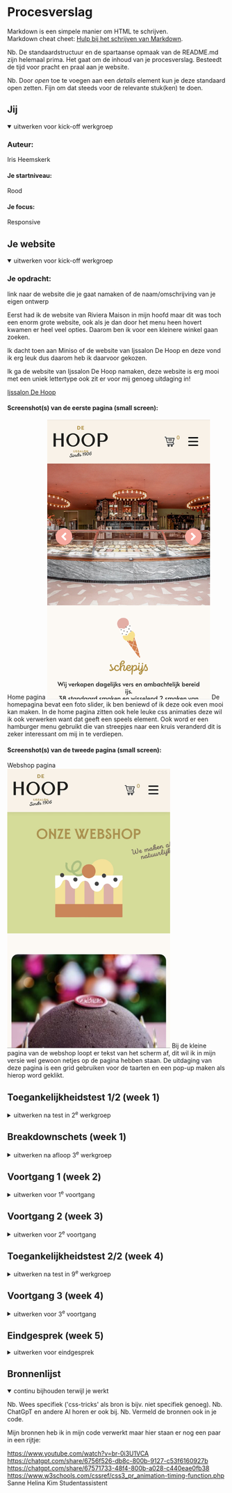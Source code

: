 # Procesverslag
Markdown is een simpele manier om HTML te schrijven.  
Markdown cheat cheet: [Hulp bij het schrijven van Markdown](https://github.com/adam-p/markdown-here/wiki/Markdown-Cheatsheet).

Nb. De standaardstructuur en de spartaanse opmaak van de README.md zijn helemaal prima. Het gaat om de inhoud van je procesverslag. Besteedt de tijd voor pracht en praal aan je website.

Nb. Door *open* toe te voegen aan een *details* element kun je deze standaard open zetten. Fijn om dat steeds voor de relevante stuk(ken) te doen.





## Jij

<details open>
  <summary>uitwerken voor kick-off werkgroep</summary>

  ### Auteur:
  Iris Heemskerk

  #### Je startniveau:
 Rood

  #### Je focus:
  Responsive
 
</details>





## Je website

<details open>
  <summary>uitwerken voor kick-off werkgroep</summary>

  ### Je opdracht:
  link naar de website die je gaat namaken of de naam/omschrijving van je eigen ontwerp

 Eerst had ik de website van Riviera Maison in mijn hoofd maar dit was toch een enorm grote website, ook als je dan door het menu heen hovert kwamen er heel veel opties. Daarom ben ik voor een kleinere winkel gaan zoeken.

 Ik dacht toen aan Miniso of de website van Ijssalon De Hoop en deze vond ik erg leuk dus daarom heb ik daarvoor gekozen.

  Ik ga de website van Ijssalon De Hoop namaken, deze website is erg mooi met een uniek lettertype ook zit er voor mij genoeg uitdaging in!

  <a href="https://www.ijssalondehoop.nl/home/">Ijssalon De Hoop</a>

  #### Screenshot(s) van de eerste pagina (small screen): 
  Home pagina
  <img src="readme-images/IMG_4212.jpg" width="375px" alt="Homepagina">
  De homepagina bevat een foto slider, ik ben beniewd of ik deze ook even mooi kan maken. In de home pagina zitten ook hele leuke css animaties deze wil ik ook verwerken want dat geeft een speels element. Ook word er een hamburger menu gebruikt die van streepjes naar een kruis veranderd dit is zeker interessant om mij in te verdiepen.

  #### Screenshot(s) van de tweede pagina (small screen):
  Webshop pagina  
  <img src="readme-images/webso.jpg" width="375px" alt="Duurzaam pagina">
  Bij de kleine pagina van de webshop loopt er tekst van het scherm af, dit wil ik in mijn versie wel gewoon netjes op de pagina hebben staan. De uitdaging van deze pagina is een grid gebruiken voor de taarten en een pop-up maken als hierop word geklikt.
 
</details>



## Toegankelijkheidstest 1/2 (week 1)

<details>
  <summary>uitwerken na test in 2<sup>e</sup> werkgroep</summary>

  ### Bevindingen
  Lijst met je bevindingen die in de test naar voren kwamen:

Ik kan de links in de website overslaan door skip links, nog niet alles wordt goed beschreven zo hoor ik op de voiceover afbeelding2550 maar niet wat er op de afbeelding wordt weergegeven.

Ik kan de voiceover met pijltjes besturen en de control, option command met een pijltje gebruiken om te springen naar links of headings in de website.


<img src="readme-images/vertel.jpg" width="375px" alt="Snelheid aanpassen">
<img src="readme-images/vertel2.jpg" width="375px" alt="Link verteller">

  -Duidelijke omschrijving van de website bij de voiceover.
  -Bij links werden verteld dat deze klikbaar waren.
  -Er is een optie om links te skippen en meteen naar de content van de website te gaan.
  -Er is een draaiknop waarmee je makkelijk naar 1 deel van de website kan springen.
  -Best wel wat waarschuwingen in de website.


De website heeft in de validator best nog wel wat errors en waarschuwingen, dit komt omdat er inline style elementen worden gebruikt en ook omdat er sommige elementen niet goed worden genest.

<img src="readme-images/IMG_4446.jpg" width="375px" alt="validator1">
<img src="readme-images/IMG_4447.jpg" width="375px" alt="validotor2">

  

</details>



## Breakdownschets (week 1)

<details>
  <summary>uitwerken na afloop 3<sup>e</sup> werkgroep</summary>

  Hier heb ik gekeken naar hoe de website is opgebouwd en hoe ik dit eventueel met code in elkaar kan zetten.

  ### de hele pagina: 
  <img src="readme-images/breakdown.png" width="375px" alt="breakdown van de hele pagina">

  ### dynamisch deel (bijv menu): 
  <img src="readme-images/bouncy.png" width="375px" alt="breakdown van een dynamisch deel">

  ### wellicht nog een dynamisch deel (bijv filter): 
  <img src="readme-images/hamm.png" width="375px" alt="breakdown van nog een dynamisch deel">

</details>





## Voortgang 1 (week 2)

<details>
  <summary>uitwerken voor 1<sup>e</sup> voortgang</summary>

  ### Stand van zaken
  hier dit ging goed & dit was lastig (neem ook screenshots op van delen van je website en code)

   <img src="readme-images/process.png" width="375px" alt="css code">
   <img src="readme-images/process2.png" width="375px" alt="html weergave">
    <img src="readme-images/navnu.png" width="375px" alt="navigatie groot scherm">

  

Wat ik wou verbeteren is dat elementen in het midden gingen staan binnen de grid, een beeld hebben voor de grote navigatie en feedback over mijn html tot nu toe.

  ### Agenda voor meeting
  samen met je groepje opstellen

  Joost: vragen over tekst over een foto laten lopen, px en em verhouding
  Luna: Align items en justify items en elementen selecteren
  Iris: Binnen een grid afbeeldingen centreren

  ### Verslag van meeting
  hier na afloop snel de uitkomsten van de meeting vastleggen

 Dit heb ik geleerd:

- Waar een z-index voor wordt gebruikt.
- Dat ik beter een flexbox kan gebruiken ipv grid voor mijn website onderdeel.
- Dat ik nog het favicon van de website moet overnemen.
- Dat ik alles even in sections + articles moet neerzetten.
- Dat ik een nieuwe nav moet maken voor grotere schaal.
- Dat ik doormiddel van details een dropdown kan maken.
- Dat ik beter met margin-bottom kan werken ipv span toe te voegen in de html.
- Dat inline style elementen weggehaald moeten worden.

</details>





## Voortgang 2 (week 3)

<details>
  <summary>uitwerken voor 2<sup>e</sup> voortgang</summary>

  ### Stand van zaken
  hier dit ging goed & dit was lastig (neem ook screenshots op van delen van je website en code)
<img src="readme-images/dropdown.png" width="375px" alt="dropdown header">

Ik wil mijn header verbeteren en mijn hamburgermenu van kleur laten veranderen ook moet ik nog een deel van de homepagina responsive maken.

  ### Agenda voor meeting
  samen met je groepje opstellen

  Luna: Vragen over animatie, grid en responsive footer
  Alycia: zoekbalk verplaatsen en grid
  Iris: Dropdown vragen en hamburgermenu kleur vragen

  ### Verslag van meeting
  hier na afloop snel de uitkomsten van de meeting vastleggen

  - Hoe grid werkt in een menu
  - Hoe ik items in het hamburgermenu kan positioneren
  - Hoe ik een dark en lightmode mooi kan verwerken

</details>





## Toegankelijkheidstest 2/2 (week 4)

<details>
  <summary>uitwerken na test in 9<sup>e</sup> werkgroep</summary>

  ### Bevindingen
  Lijst met je bevindingen die in de test naar voren kwamen:

De Hoop website:

De eerste kop op de home pagina is een h3 dit is van het stukje volg ons, de heading volgorde is dus niet goed op deze website.

<img src="readme-images/kop.png" width="375px" alt="headers">

Het is niet duidelijk waar een link je naartoe brengt. De tekst van een link bij De Hoop website geeft maar weinig informatie, er staat alleen "lees meer" en niet naar welke pagina je kan gaan.

Mijn website:

Bij mijn website werd eerst de H1 niet voorgelezen omdat hij ook voor de schermlezer was verstopt, door de class visually hidden toe te voegen werd hij wel gewoon voorgelezen.

Alle afbeeldingen op de website waren ook duidelijk omschreven en de aria labels zorgt voor een goede omschrijving van de links.

Toen ik mijn website in de w3c validator had gestopt kwam ik erachter dat sommige html elementen nog niet goed waren afgesloten, deze errors had ik niet eerder binnen Vscode gezien. Ik ben toen de errors langs gegaan en heb deze opgelost.

<img src="readme-images/error2.png" width="375px" alt="headers">



  Verbeteringen:

-Logische heading volgorde, de website heeft in de header een h1 en daarna per sectie weer een h2.
  -Ik heb de tekstomschrijving veranderd ipv lees meer bijvoorbeeld ijskarren huren, dan weet de gebruiker wat deze kan verwachten.
  -Geen foutmeldingen in de website.
  -Goed leesbare tekst voor iedereen.
  -De website heeft nu een darkmode wat fijn is voor de gebruiker.
  -Ik heb aria-labels toegevoegd zodat links duidelijker zijn.
  -De h1 heeft nu een class waardoor deze niet te zien is maar wel door de schermlezer wordt voorgelezen.
  -Alle elementen zijn goed afgesloten waardoor er geen errors in de html staan.

<img src="readme-images/h1_web.png" width="375px" alt="dropdown header">

<img src="readme-images/aria label.png" width="375px" alt="dropdown header">
   



</details>





## Voortgang 3 (week 4)

<details>
  <summary>uitwerken voor 3<sup>e</sup> voortgang</summary>



  ### Stand van zaken
  hier dit ging goed & dit was lastig (neem ook screenshots op van delen van je website en code)

  Ik heb een pop-up toegevoegd aan mijn webshop pagina, ik heb dit nog nooit eerder toegepast dus ik heb een video gevolgd om deze toe te voegen.
Ik moet de pop-up wel nog goed stylen voor een computer formaat.
  <img src="readme-images/pop-up stylen.png" width="375px" alt="pop-up">


  ### Agenda voor meeting
  samen met je groepje opstellen

Luna: thema slideshow vraag
Joost: svg path maken en stop en start knop van een video
  Iris: Hoe kan ik een dialog goed stylen?


  ### Verslag van meeting
  hier na afloop snel de uitkomsten van de meeting vastleggen

  - Hamburgermenu weer zichtbaar.
  - Lettertypes goed overgenomen in de website, het werkt nu ook buiten VScode.
  - Ik zou een div kunnen toevoegen voor het kruisje binnen de dialog.


</details>





## Eindgesprek (week 5)

<details>
  <summary>uitwerken voor eindgesprek</summary>

  ### Je uitkomst - karakteristiek screenshots:
  <img src="readme-images/hammie.png" width="375px" alt="hamburgermenu">
Dit was het hamburgermenu die nog styling nodig had, zo stond hij nog niet goed naar links en miste ook het logo nog bovenin.

  <img src="readme-images/hamb.png" width="375px" alt="hamburgermenu">
  Nu is het hamburgermenu af! Het logo van De Hoop staat bovenin en de list-items netjes onder elkaar.

<img src="readme-images/pretty.png" width="375px" alt="layout">
De elementen staan mooi uitgelijnd naast elkaar


<img src="readme-images/webs.png" width="375px" alt="webshop pagina">
Dit is een schermafbeelding van de webshop pagina, ook op kleiner formaat staat de tekst goed op beeld. De tekst schuift langzaam naar binnen met een animatie.

  ### Dit ging goed/Heb ik geleerd: 
  Korte omschrijving met plaatjes

Wat goed ging was de lay-out overnemen van De Hoop website, ook kon ik de animaties goed verwerken zoals bij de social icons en de catogorieën.
Ik ben ook erg trots dat de slider in de website zit, ik wist de basis te verwerken maar voor het JS deel heb ik hulp gekregen.

Het is ook niet perfect nagemaakt maar ik heb zeker weer nieuwe dingen geleerd en veel tijd besteed aan het coderen van deze website. De opdrachten in de les hebben mij ook goed geholpen.
  <img src="readme-images/hover.png" width="375px" alt="animaties">

Ik ben ook erg trots op de webshop pagina, hier heb ik met grid gewerkt om alle onderdelen mooi responsive te krijgen!

  ### Dit was lastig/Is niet gelukt:
  Ik merkte dat het positioneren van sommige onderdelen nog best moeilijk ging, zoals bij de fotolijsten die de pagina kapot maakte als ze naast elkaar moesten staan.

  Het is mij uiteindelijk wel gelukt ze netjes naast elkaar te krijgen op een groot scherm en bij kleine schermen zie je dan 1 fotolijst

  Dit was de eerste keer dat ik een hamburgermenu in een website had toegevoegd, het stylen hiervan ging daarom helaas ook lastig. Gelukkig is het gelukt met 100% vw om het hamburgermenu over de hele breedte te laten lopen.


  <img src="readme-images/pop-upt.png" width="375px" alt="pop-up">

  Om bij de pop-up het kruisje helemaal rechtsboven alle content te krijgen zou ik volgens de student assistenten een div moeten gebruiken, ik heb er toen voor gekozen het op een andere manier op te lossen en ben trots op de indeling van de pop-up op mobiel scherm.

  Ook bleef de pop-up heel raar onderin het scherm staan, ik heb meerdere keren geprobeerd deze weg te halen maar dit was niet gelukt.

  ### Feedback:

  Verbeter je WCAG check en vul deze aan, de h1 werd niet door de schermlezer voorgelezen ook had ik nog niet bij alle links/buttons aria labels toegevoegd waardoor alleen de tekst werd voorgelezen. Door de aanpassingen is de website ook duidelijk voor iemand die een schermlezer gebruikt.


</details>


## Bronnenlijst

<details open>
  <summary>continu bijhouden terwijl je werkt</summary>

  Nb. Wees specifiek ('css-tricks' als bron is bijv. niet specifiek genoeg). 
  Nb. ChatGpT en andere AI horen er ook bij.
  Nb. Vermeld de bronnen ook in je code.

  Mijn bronnen heb ik in mijn code verwerkt maar hier staan er nog een paar in een rijtje:

https://www.youtube.com/watch?v=br-0i3U1VCA 
https://chatgpt.com/share/6756f526-db8c-800b-9127-c53f6160927b 
https://chatgpt.com/share/67571733-48f4-800b-a028-c440eae0fb38
https://www.w3schools.com/cssref/css3_pr_animation-timing-function.php
Sanne
Helina Kim
Studentassistent


</details>